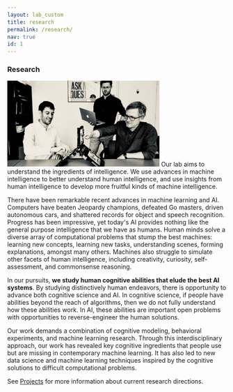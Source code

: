 ```yaml
---
layout: lab_custom
title: research
permalink: /research/
nav: true
id: 1
---
```


### __Research__
<img class="fig" src="/images/battleship-bw.jpg" width="350">
Our lab aims to understand the ingredients of intelligence. We use advances in machine intelligence to better understand human intelligence, and use insights from human intelligence to develop more fruitful kinds of machine intelligence.

There have been remarkable recent advances in machine learning and AI. Computers have beaten Jeopardy champions, defeated Go masters, driven autonomous cars, and shattered records for object and speech recognition. Progress has been impressive, yet today's AI provides nothing like the general purpose intelligence that we have as humans. 
Human minds solve a diverse array of computational problems that stump the best machines: learning new concepts, learning new tasks, understanding scenes, forming explanations, amongst many others. Machines also struggle to simulate other facets of human intelligence, including creativity, curiosity, self-assessment, and commonsense reasoning.

In our pursuits, __we study human cognitive abilities that elude the best AI systems__. By studying distinctively human endeavors, there is opportunity to advance both cognitive science and AI. In cognitive science, if people have abilities beyond the reach of algorithms, then we do not fully understand how these abilities work. In AI, these abilities are important open problems with opportunities to reverse-engineer the human solutions.

Our work demands a combination of cognitive modeling, behavioral experiments, and machine learning research. Through this interdisciplinary approach, our work has revealed key cognitive ingredients that people use but are missing in contemporary machine learning. It has also led to new data science and machine learning techniques inspired by the cognitive solutions to difficult computational problems.

See [Projects](/projects/) for more information about current research directions.